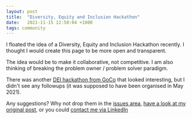 ```yaml
---
layout: post
title:  "Diversity, Equity and Inclusion Hackathon"
date:   2021-11-15 12:50:04 +1000
tags: community
---
```


I floated the idea of a Diversity, Equity and Inclusion Hackathon recently. I thought I would create this page to be more open and transparent.

The idea would be to make it collaborative, not competitive. I am also thinking of breaking the problem owner / problem solver paradigm.

There was another [DEI hackathon from GoCo](https://www.goco.io/blog/diversity-equity-inclusion-hackathon/) that looked interesting, but I didn't see any followups (it was supposed to have been organised in May 2021).

Any suggestions? Why not drop them in the [issues area](https://github.com/Practical-DEI/collaborate/issues), [have a look at my original post](https://www.rowlandm.com/2021/11/02/dei-hack/), or you could [contact me via LinkedIn](https://au.linkedin.com/in/rowlandm-gaicd) 
